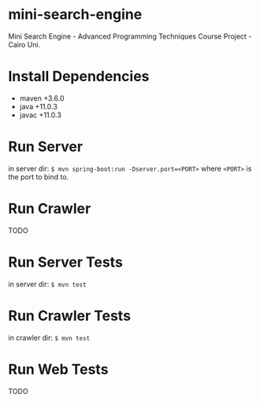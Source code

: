 # mini-search-engine
Mini Search Engine - Advanced Programming Techniques Course Project - Cairo Uni.

# Install Dependencies

* maven +3.6.0
* java +11.0.3
* javac +11.0.3

# Run Server

in server dir: `$ mvn spring-boot:run -Dserver.port=<PORT>` where `<PORT>` is the port to bind to.

# Run Crawler

TODO

# Run Server Tests

in server dir: `$ mvn test` 

# Run Crawler Tests

in crawler dir: `$ mvn test` 

# Run Web Tests

TODO

